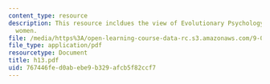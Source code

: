 ```yaml
---
content_type: resource
description: This resource incldues the view of Evolutionary Psychology on men and
  women.
file: /media/https%3A/open-learning-course-data-rc.s3.amazonaws.com/9-00-introduction-to-psychology-fall-2004/767446fed0abebe9b329afcb5f82ccf7_h13.pdf
file_type: application/pdf
resourcetype: Document
title: h13.pdf
uid: 767446fe-d0ab-ebe9-b329-afcb5f82ccf7
---
```

